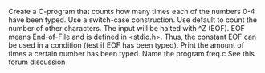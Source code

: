 Create a C-program that counts how many times each of the numbers 0-4 have been typed. Use a switch-case construction. Use default to count the number of other characters. The input will be halted with ^Z (EOF). EOF means End-of-File and is defined in <stdio.h>. Thus, the constant EOF can be used in a condition (test if EOF has been typed). Print the amount of times a certain number has been typed. Name the program freq.c See this forum discussion